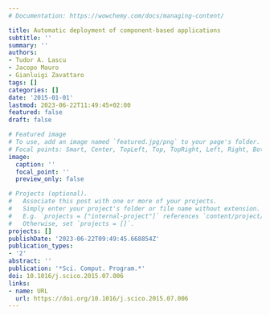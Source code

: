 ```yaml
---
# Documentation: https://wowchemy.com/docs/managing-content/

title: Automatic deployment of component-based applications
subtitle: ''
summary: ''
authors:
- Tudor A. Lascu
- Jacopo Mauro
- Gianluigi Zavattaro
tags: []
categories: []
date: '2015-01-01'
lastmod: 2023-06-22T11:49:45+02:00
featured: false
draft: false

# Featured image
# To use, add an image named `featured.jpg/png` to your page's folder.
# Focal points: Smart, Center, TopLeft, Top, TopRight, Left, Right, BottomLeft, Bottom, BottomRight.
image:
  caption: ''
  focal_point: ''
  preview_only: false

# Projects (optional).
#   Associate this post with one or more of your projects.
#   Simply enter your project's folder or file name without extension.
#   E.g. `projects = ["internal-project"]` references `content/project/deep-learning/index.md`.
#   Otherwise, set `projects = []`.
projects: []
publishDate: '2023-06-22T09:49:45.668854Z'
publication_types:
- '2'
abstract: ''
publication: '*Sci. Comput. Program.*'
doi: 10.1016/j.scico.2015.07.006
links:
- name: URL
  url: https://doi.org/10.1016/j.scico.2015.07.006
---
```

